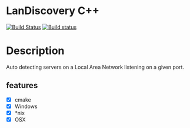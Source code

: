 # LanDiscovery C++

[![Build Status](https://travis-ci.org/damaex/landiscovery.svg?branch=master)](https://travis-ci.org/damaex/landiscovery) [![Build status](https://ci.appveyor.com/api/projects/status/qwkkx09ku482ndsc/branch/master?svg=true)](https://ci.appveyor.com/project/damaex/landiscovery/branch/master)

# Description
Auto detecting servers on a Local Area Network listening on a given port.

## features
- [x] cmake
- [x] Windows
- [x] *nix
- [x] OSX
